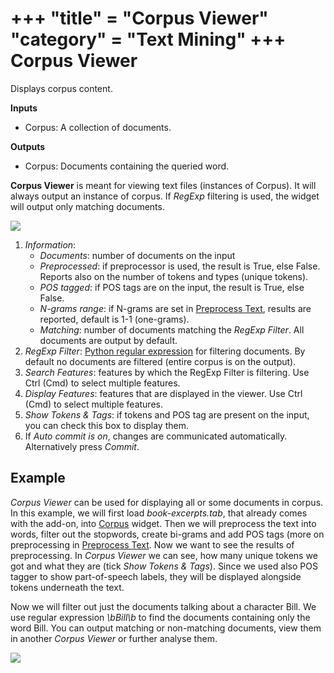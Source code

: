 +++
"title" = "Corpus Viewer"
"category" = "Text Mining"
+++
Corpus Viewer
=============

Displays corpus content.

**Inputs**

- Corpus: A collection of documents.

**Outputs**

- Corpus: Documents containing the queried word.

**Corpus Viewer** is meant for viewing text files (instances of Corpus). It will always output an instance of corpus. If *RegExp* filtering is used, the widget will output only matching documents.

![](../images/Corpus-Viewer-stamped.png)

1. *Information*:
   - *Documents*: number of documents on the input
   - *Preprocessed*: if preprocessor is used, the result is True, else False. Reports also on the number of tokens and types (unique tokens).
   - *POS tagged*: if POS tags are on the input, the result is True, else False.
   - *N-grams range*: if N-grams are set in [Preprocess Text](../preprocesstext/), results are reported, default is 1-1 (one-grams).
   - *Matching*: number of documents matching the *RegExp Filter*. All documents are output by default.
2. *RegExp Filter*: [Python regular expression](https://docs.python.org/3/library/re.html) for filtering documents. By default no documents are filtered (entire corpus is on the output).
3. *Search Features*: features by which the RegExp Filter is filtering. Use Ctrl (Cmd) to select multiple features.
4. *Display Features*: features that are displayed in the viewer. Use Ctrl (Cmd) to select multiple features.
5. *Show Tokens & Tags*: if tokens and POS tag are present on the input, you can check this box to display them.
6. If *Auto commit is on*, changes are communicated automatically. Alternatively press *Commit*.

Example
-------

*Corpus Viewer* can be used for displaying all or some documents in corpus. In this example, we will first load *book-excerpts.tab*, that already comes with the add-on, into [Corpus](corpus-widget.md) widget. Then we will preprocess the text into words, filter out the stopwords, create bi-grams and add POS tags (more on preprocessing in [Preprocess Text](../preprocesstext/). Now we want to see the results of preprocessing. In *Corpus Viewer* we can see, how many unique tokens we got and what they are (tick *Show Tokens & Tags*). Since we used also POS tagger to show part-of-speech labels, they will be displayed alongside tokens underneath the text.

Now we will filter out just the documents talking about a character Bill. We use regular expression *\\bBill\\b* to find the documents containing only the word Bill. You can output matching or non-matching documents, view them in another *Corpus Viewer* or further analyse them.

![](../images/Corpus-Viewer-Example.png)
